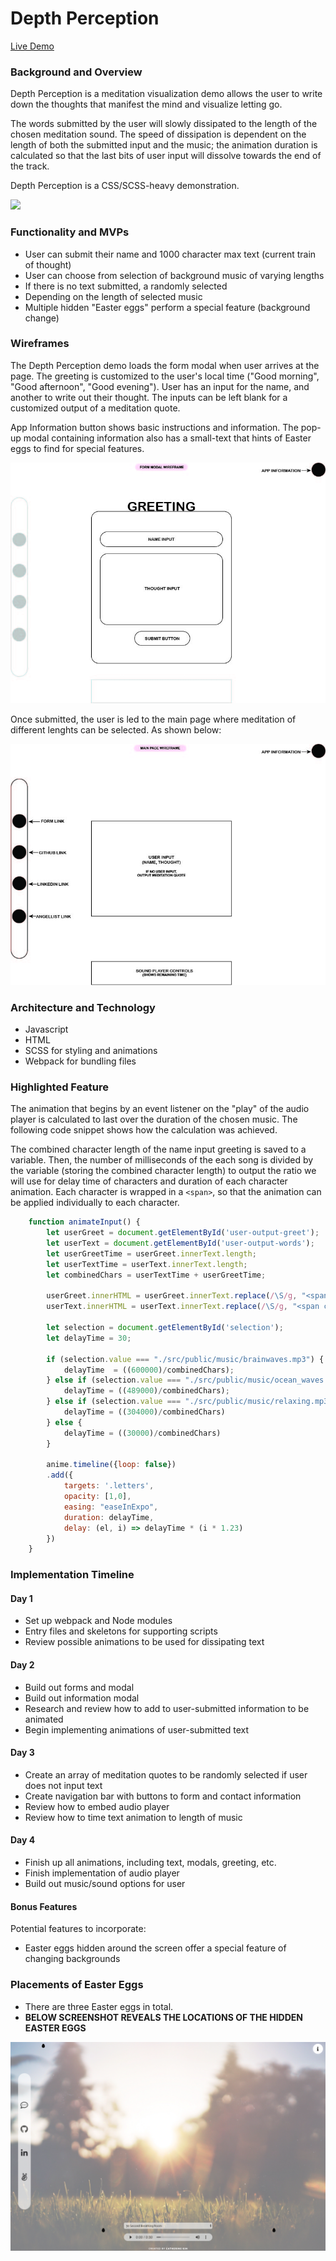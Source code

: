 # Depth Perception #

[Live Demo](http://https://catherinekimyj.github.io/depth-perception/)

### **Background and Overview** ###

Depth Perception is a meditation visualization demo allows the user to write down the thoughts that manifest the mind and visualize letting go.

The words submitted by the user will slowly dissipated to the length of the chosen meditation sound. The speed of dissipation is dependent on the length of both the submitted input and the music; the animation duration is calculated so that the last bits of user input will dissolve towards the end of the track.

Depth Perception is a CSS/SCSS-heavy demonstration.

![](./src/public/images/depth_perception.gif)

### **Functionality and MVPs** ###

* User can submit their name and 1000 character max text (current train of thought)
* User can choose from selection of background music of varying lengths
* If there is no text submitted, a randomly selected
* Depending on the length of selected music
* Multiple hidden "Easter eggs" perform a special feature (background change)

### **Wireframes** ###

The Depth Perception demo loads the form modal when user arrives at the page. The greeting is customized to the user's local time ("Good morning", "Good afternoon", "Good evening"). User has an input for the name, and another to write out their thought. The inputs can be left blank for a customized output of a meditation quote.

App Information button shows basic instructions and information. The pop-up modal containing information also has a small-text that hints of Easter eggs to find for special features.

![image info](./src/public/images/wireframe_modal.jpg)

Once submitted, the user is led to the main page where meditation of different lenghts can be selected. As shown below:

![image info](./src/public/images/wireframe_main.jpg)

### **Architecture and Technology** ###

* Javascript
* HTML
* SCSS for styling and animations
* Webpack for bundling files

### **Highlighted Feature** ###

The animation that begins by an event listener on the "play" of the audio player is calculated to last over the duration of the chosen music. The following code snippet shows how the calculation was achieved.

The combined character length of the name input greeting is saved to a variable. Then, the number of milliseconds of the each song is divided by the variable (storing the combined character length) to output the ratio we will use for delay time of characters and duration of each character animation. Each character is wrapped in a  ```<span>```, so that the animation can be applied individually to each character.

```javascript
    function animateInput() {
        let userGreet = document.getElementById('user-output-greet');
        let userText = document.getElementById('user-output-words');
        let userGreetTime = userGreet.innerText.length;
        let userTextTime = userText.innerText.length;
        let combinedChars = userTextTime + userGreetTime;

        userGreet.innerHTML = userGreet.innerText.replace(/\S/g, "<span class='letters'>$&</span>");
        userText.innerHTML = userText.innerText.replace(/\S/g, "<span class='letters'>$&</span>");
        
        let selection = document.getElementById('selection');
        let delayTime = 30;

        if (selection.value === "./src/public/music/brainwaves.mp3") {
            delayTime  = ((600000)/combinedChars);
        } else if (selection.value === "./src/public/music/ocean_waves.mp3") {
            delayTime = ((489000)/combinedChars);
        } else if (selection.value === "./src/public/music/relaxing.mp3") {
            delayTime = ((304000)/combinedChars)
        } else {
            delayTime = ((30000)/combinedChars)
        }

        anime.timeline({loop: false})
        .add({
            targets: '.letters',
            opacity: [1,0],
            easing: "easeInExpo",
            duration: delayTime,
            delay: (el, i) => delayTime * (i * 1.23)
        })
    }
```

### **Implementation Timeline** ###

#### Day 1 ####
* Set up webpack and Node modules
* Entry files and skeletons for supporting scripts
* Review possible animations to be used for dissipating text

#### Day 2 ####
* Build out forms and modal
* Build out information modal
* Research and review how to add to user-submitted information to be animated
* Begin implementing animations of user-submitted text

#### Day 3 ####
* Create an array of meditation quotes to be randomly selected if user does not input text
* Create navigation bar with buttons to form and contact information
* Review how to embed audio player
* Review how to time text animation to length of music
  
#### Day 4 ####
* Finish up all animations, including text, modals, greeting, etc.
* Finish implementation of audio player
* Build out music/sound options for user

#### **Bonus Features** ####
Potential features to incorporate:
* Easter eggs hidden around the screen offer a special feature of changing backgrounds

### **Placements of Easter Eggs** ###

* There are three Easter eggs in total.
* **BELOW SCREENSHOT REVEALS THE LOCATIONS OF THE HIDDEN EASTER EGGS**

![](./src/public/images/easter_eggs_shown.png)